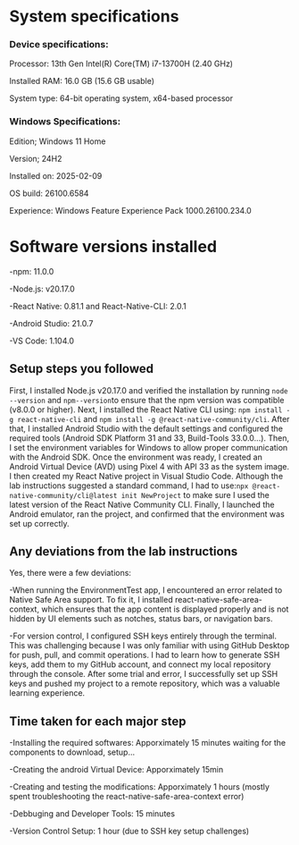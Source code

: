 # System specifications
### Device specifications:
Processor:	13th Gen Intel(R) Core(TM) i7-13700H (2.40 GHz)

Installed RAM:	16.0 GB (15.6 GB usable)

System type:	64-bit operating system, x64-based processor

### Windows Specifications:
Edition;	Windows 11 Home

Version;	24H2

Installed on:	‎2025-‎02-‎09

OS build:	26100.6584

Experience:	Windows Feature Experience Pack 1000.26100.234.0


# Software versions installed
-npm: 11.0.0

-Node.js: v20.17.0

-React Native: 0.81.1 and React-Native-CLI: 2.0.1

-Android Studio: 21.0.7

-VS Code: 1.104.0

## Setup steps you followed
First, I installed Node.js v20.17.0 and verified the installation by running `node --version` and `npm--version`to ensure that the npm version was compatible (v8.0.0 or higher). Next, I installed the React Native CLI using: `npm install -g react-native-cli` and `npm install -g @react-native-community/cli`. After that, I installed Android Studio with the default settings and configured the required tools (Android SDK Platform 31 and 33, Build-Tools 33.0.0...). Then, I set the environment variables for Windows to allow proper communication with the Android SDK. Once the environment was ready, I created an Android Virtual Device (AVD) using Pixel 4 with API 33 as the system image. I then created my React Native project in Visual Studio Code. Although the lab instructions suggested a standard command, I had to use:`npx @react-native-community/cli@latest init NewProject` to make sure I used the latest version of the React Native Community CLI.
Finally, I launched the Android emulator, ran the project, and confirmed that the environment was set up correctly.

## Any deviations from the lab instructions
Yes, there were a few deviations:

-When running the EnvironmentTest app, I encountered an error related to Native Safe Area support. To fix it, I installed react-native-safe-area-context, which ensures that the app content is displayed properly and is not hidden by UI elements such as notches, status bars, or navigation bars.

-For version control, I configured SSH keys entirely through the terminal. This was challenging because I was only familiar with using GitHub Desktop for push, pull, and commit operations. I had to learn how to generate SSH keys, add them to my GitHub account, and connect my local repository through the console. After some trial and error, I successfully set up SSH keys  and pushed my project to a remote repository, which was a valuable learning experience.

## Time taken for each major step
-Installing the required softwares:  Apporximately 15 minutes waiting for the components to download, setup... 

-Creating the android Virtual Device: Apporximately 15min

-Creating and testing the modifications: Apporximately 1 hours (mostly spent troubleshooting the react-native-safe-area-context error)

-Debbuging and Developer Tools: 15 minutes 

-Version Control Setup: 1 hour (due to SSH key setup challenges)


